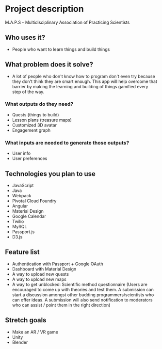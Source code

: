 # Project description

M.A.P.S - Multidisciplinary Association of Practicing Scientists

## Who uses it? 

* People who want to learn things and build things

## What problem does it solve?
 
* A lot of people who don't know how to program don't even try because they don't think they are smart enough. This app will help overcome that barrier by making the learning and building of things gamified every step of the way.

### What outputs do they need?

* Quests (things to build)
* Lesson plans (treasure maps)
* Customized 3D avatar
* Engagement graph

### What inputs are needed to generate those outputs?

* User info
* User preferences

## Technologies you plan to use

* JavaScript
* Java
* Webpack
* Pivotal Cloud Foundry
* Angular
* Material Design
* Google Calendar
* Twilio
* MySQL
* Passport.js
* D3.js


## Feature list

* Authentication with Passport + Google OAuth
* Dashboard with Material Design
* A way to upload new quests
* A way to upload new maps
* A way to get unblocked: Scientific method questionnaire (Users are encouraged to come up with theories and test them. A submission can start a discussion amongst other budding programmers/scientists who can offer ideas. A submission will also send notification to moderators who can assist / point them in the right direction)

## Stretch goals
 
* Make an AR / VR game
* Unity
* Blender
